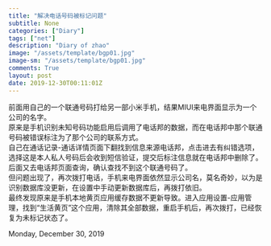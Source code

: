 ```yaml
---
title: "解决电话号码被标记问题"
subtitle: None
categories: ["Diary"]
tags: ["net"]
description: "Diary of zhao"
image: "/assets/template/bgp01.jpg"
image-sm: "/assets/template/bgp01.jpg"
comments: True
layout: post 
date: 2019-12-30T00:11:01Z
---
```

前面用自己的一个联通号码打给另一部小米手机，结果MIUI来电界面显示为一个公司的名字。    
原来是手机识别未知号码功能启用后调用了电话邦的数据，而在电话邦中那个联通号码被错误标注为了那个公司的联系方式。   
自己在通话记录-通话详情页面下翻找到信息来源电话邦，点击进去有纠错选项，选择这是本人私人号码后会收到短信验证，提交后标注信息就在电话邦中删除了。   
后面又去电话邦页面查询，确认查找不到这个联通号码了。   
但问题出现了，再次拨打电话，手机来电界面依然显示公司名，莫名奇妙，以为是识别数据库没更新，在设置中手动更新数据库后，再拨打依旧。   
最终发现原来是手机本地黄页应用缓存数据不更新导致。进入应用设置-应用管理，找到“生活黄页”这个应用，清除其全部数据，重启手机后，再次拨打，已经恢复为未标记状态了。   

Monday, December 30, 2019